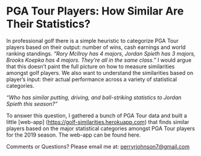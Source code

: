 # PGA Tour Players: How Similar Are Their Statistics?

In professional golf there is a simple heuristic to categorize PGA Tour players based on their output: number of wins, cash earnings and world ranking standings. *“Rory McIlroy has 4 majors, Jordan Spieth has 3 majors, Brooks Koepka has 4 majors. They’re all in the same class.”*
I would argue that this doesn’t paint the full picture on how to measure similarities amongst golf players. We also want to understand the similarities based on player’s input: their actual performance across a variety of statistical categories.


*“Who has similar putting, driving, and ball-striking statistics to Jordan Spieth this season?”*

To answer this question, I gathered a bunch of PGA Tour data and built a little [web-app] (https://golf-similarities.herokuapp.com) that finds similar players based on the major statistical categories amongst PGA Tour players for the 2019 season. The web-app can be found here.


Comments or Questions? Please email me at: perryrjohnson7@gmail.com
